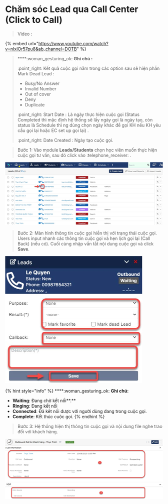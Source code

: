 # Chăm sóc Lead qua Call Center (Click to Call)

> Video :

{% embed url="https://www.youtube.com/watch?v=nIxIOr57pu8&ab_channel=DOTB" %}



> ****:woman\_gesturing\_ok: **Ghi chú :**
>
> :point\_right: Kết quả cuộc gọi nằm trong các option sau sẽ hiện phần Mark Dead Lead :
>
> * Busy/No Answer
> * Invalid Number
> * Out of cover
> * Deny
> * Duplicate
>
>
>
> :point\_right: Start Date : Là ngày thực hiện cuộc gọi (Status Completed thì mặc định hệ thống sẽ lấy ngày gọi là ngày tạo, còn status là Schedule thì ng dùng chọn ngày khác để gọi KH nếu KH yêu cầu gọi lại hoặc EC set up gọi lại) .
>
> :point\_right: Date Created : Ngày tạo cuộc gọi.

> Bước 1: Vào module **Leads/Students** chọn học viên muốn thực hiện cuộc gọi tư vấn, sau đó click vào :telephone\_receiver: .

![](../../../.gitbook/assets/call2.jpg)

> Bước 2: Màn hình thông tin cuộc gọi hiển thị với trạng thái cuộc gọi. Users input nhanh các thông tin cuộc gọi và hẹn lịch  gọi lại (Call Back) (nếu có). Cuối cùng nhập vắn tắt nội dung cuộc gọi và click **Save**.

![](../../../.gitbook/assets/call1.jpg)

{% hint style="info" %}
****:woman\_gesturing\_ok: **Ghi chú:**

* **Waiting**: Đang chờ kết nối**.**
* **Ringing**: Đang kết nối
* **Connected**: Đã kết nối được với người dùng đang trong cuộc gọi.
* **Complete**: Kết thúc cuộc gọi.&#x20;
{% endhint %}

> Bước 3: Hệ thống hiện thị thông tin cuộc gọi và nội dung file nghe trao đổi với khách hàng.

![](../../../.gitbook/assets/call3.jpg)

